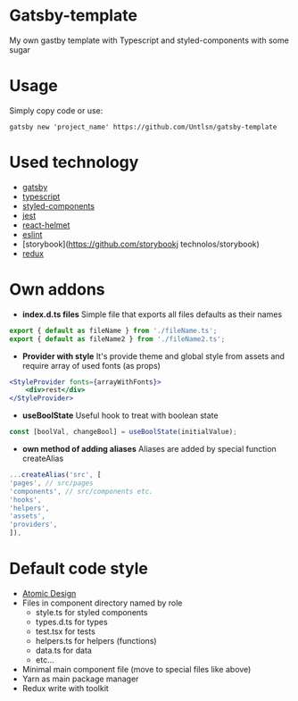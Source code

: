 # Gatsby-template
My own gastby template with Typescript and styled-components with some sugar
# Usage
Simply copy code or use:
```shell
gatsby new 'project_name' https://github.com/Untlsn/gatsby-template
```
# Used technology 
- [gatsby](https://github.com/gatsbyjs/gatsby)
- [typescript](https://github.com/microsoft/TypeScript)
- [styled-components](https://github.com/styled-components/styled-components)
- [jest](https://github.com/facebook/jest)
- [react-helmet](https://github.com/nfl/react-helmet)
- [eslint](https://github.com/eslint/eslint)
- [storybook](https://github.com/storybookj technolos/storybook)
- [redux](https://github.com/reduxjs/redux)

# Own addons
- **index.d.ts files**
Simple file that exports all files defaults as their names
```js
export { default as fileName } from './fileName.ts'; 
export { default as fileName2 } from './fileName2.ts';
```
- **Provider with style**
It's provide theme and global style from assets and require array of used fonts (as props)
```jsx
<StyleProvider fonts={arrayWithFonts}>
	<div>rest</div>
</StyleProvider>
```
- **useBoolState**
Useful hook to treat with boolean state
```js
const [boolVal, changeBool] = useBoolState(initialValue);
```
- **own method of adding aliases**
Aliases are added by special function createAlias
```js
...createAlias('src', [
'pages', // src/pages
'components', // src/components etc.
'hooks',
'helpers',
'assets',
'providers',
]),
```


# Default code style
- [Atomic Design](https://bradfrost.com/blog/post/atomic-web-design/)
- Files in component directory named by role
	- style.ts for styled components
	- types.d.ts for types
	- test.tsx for tests
	- helpers.ts for helpers (functions)
	- data.ts for data
	- etc...
- Minimal main component file (move to special files like above)
- Yarn as main package manager
- Redux write with toolkit



